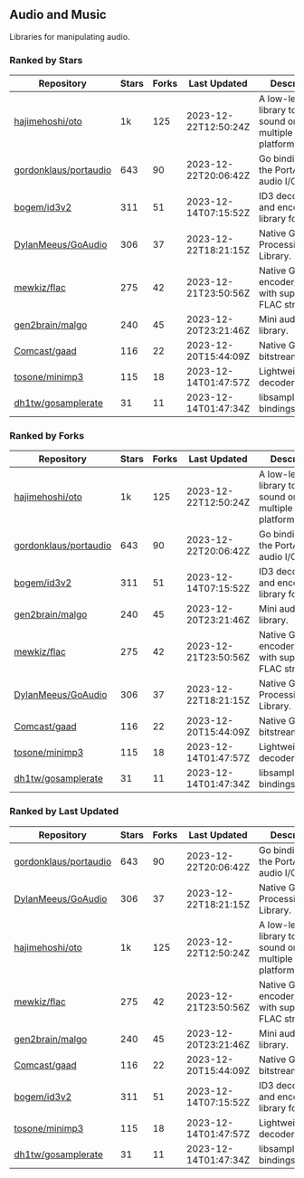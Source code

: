 ## Audio and Music

Libraries for manipulating audio.

### Ranked by Stars

| Repository | Stars | Forks | Last Updated | Description | 
|------------|-------|-------|--------------|-------------|
| [hajimehoshi/oto](https://github.com/hajimehoshi/oto) | 1k | 125 | 2023-12-22T12:50:24Z |  A low-level library to play sound on multiple platforms. |
| [gordonklaus/portaudio](https://github.com/gordonklaus/portaudio) | 643 | 90 | 2023-12-22T20:06:42Z |  Go bindings for the PortAudio audio I/O library. |
| [bogem/id3v2](https://github.com/bogem/id3v2) | 311 | 51 | 2023-12-14T07:15:52Z |  ID3 decoding and encoding library for Go. |
| [DylanMeeus/GoAudio](https://github.com/DylanMeeus/GoAudio) | 306 | 37 | 2023-12-22T18:21:15Z |  Native Go Audio Processing Library. |
| [mewkiz/flac](https://github.com/mewkiz/flac) | 275 | 42 | 2023-12-21T23:50:56Z |  Native Go FLAC encoder/decoder with support for FLAC streams. |
| [gen2brain/malgo](https://github.com/gen2brain/malgo) | 240 | 45 | 2023-12-20T23:21:46Z |  Mini audio library. |
| [Comcast/gaad](https://github.com/Comcast/gaad) | 116 | 22 | 2023-12-20T15:44:09Z |  Native Go AAC bitstream parser. |
| [tosone/minimp3](https://github.com/tosone/minimp3) | 115 | 18 | 2023-12-14T01:47:57Z |  Lightweight MP3 decoder library. |
| [dh1tw/gosamplerate](https://github.com/dh1tw/gosamplerate) | 31 | 11 | 2023-12-14T01:47:34Z |  libsamplerate bindings for go. |

### Ranked by Forks

| Repository | Stars | Forks | Last Updated | Description | 
|------------|-------|-------|--------------|-------------|
| [hajimehoshi/oto](https://github.com/hajimehoshi/oto) | 1k | 125 | 2023-12-22T12:50:24Z |  A low-level library to play sound on multiple platforms. |
| [gordonklaus/portaudio](https://github.com/gordonklaus/portaudio) | 643 | 90 | 2023-12-22T20:06:42Z |  Go bindings for the PortAudio audio I/O library. |
| [bogem/id3v2](https://github.com/bogem/id3v2) | 311 | 51 | 2023-12-14T07:15:52Z |  ID3 decoding and encoding library for Go. |
| [gen2brain/malgo](https://github.com/gen2brain/malgo) | 240 | 45 | 2023-12-20T23:21:46Z |  Mini audio library. |
| [mewkiz/flac](https://github.com/mewkiz/flac) | 275 | 42 | 2023-12-21T23:50:56Z |  Native Go FLAC encoder/decoder with support for FLAC streams. |
| [DylanMeeus/GoAudio](https://github.com/DylanMeeus/GoAudio) | 306 | 37 | 2023-12-22T18:21:15Z |  Native Go Audio Processing Library. |
| [Comcast/gaad](https://github.com/Comcast/gaad) | 116 | 22 | 2023-12-20T15:44:09Z |  Native Go AAC bitstream parser. |
| [tosone/minimp3](https://github.com/tosone/minimp3) | 115 | 18 | 2023-12-14T01:47:57Z |  Lightweight MP3 decoder library. |
| [dh1tw/gosamplerate](https://github.com/dh1tw/gosamplerate) | 31 | 11 | 2023-12-14T01:47:34Z |  libsamplerate bindings for go. |

### Ranked by Last Updated

| Repository | Stars | Forks | Last Updated | Description | 
|------------|-------|-------|--------------|-------------|
| [gordonklaus/portaudio](https://github.com/gordonklaus/portaudio) | 643 | 90 | 2023-12-22T20:06:42Z |  Go bindings for the PortAudio audio I/O library. |
| [DylanMeeus/GoAudio](https://github.com/DylanMeeus/GoAudio) | 306 | 37 | 2023-12-22T18:21:15Z |  Native Go Audio Processing Library. |
| [hajimehoshi/oto](https://github.com/hajimehoshi/oto) | 1k | 125 | 2023-12-22T12:50:24Z |  A low-level library to play sound on multiple platforms. |
| [mewkiz/flac](https://github.com/mewkiz/flac) | 275 | 42 | 2023-12-21T23:50:56Z |  Native Go FLAC encoder/decoder with support for FLAC streams. |
| [gen2brain/malgo](https://github.com/gen2brain/malgo) | 240 | 45 | 2023-12-20T23:21:46Z |  Mini audio library. |
| [Comcast/gaad](https://github.com/Comcast/gaad) | 116 | 22 | 2023-12-20T15:44:09Z |  Native Go AAC bitstream parser. |
| [bogem/id3v2](https://github.com/bogem/id3v2) | 311 | 51 | 2023-12-14T07:15:52Z |  ID3 decoding and encoding library for Go. |
| [tosone/minimp3](https://github.com/tosone/minimp3) | 115 | 18 | 2023-12-14T01:47:57Z |  Lightweight MP3 decoder library. |
| [dh1tw/gosamplerate](https://github.com/dh1tw/gosamplerate) | 31 | 11 | 2023-12-14T01:47:34Z |  libsamplerate bindings for go. |

